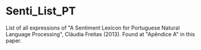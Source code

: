 # Senti_List_PT

List of all expressions of "A Sentiment Lexicon for Portuguese Natural Language Processing", Cláudia Freitas (2013). Found at "Apêndice A" in this paper.
